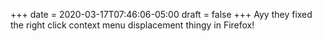 +++
date = 2020-03-17T07:46:06-05:00
draft = false
+++
Ayy they fixed the right click context menu displacement thingy in Firefox!